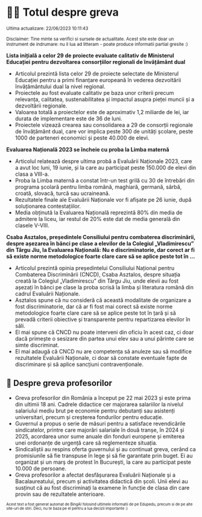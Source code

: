 # 👩‍🏫 Totul despre greva
<sub>Ultima actualizare: 22/06/2023 10:11:43</sub>

<sub>Disclaimer: Tine minte sa verifici si sursele de actualitate. Acest site este doar un instrument de indrumare: nu il lua ad litteram - poate produce informatii partial gresite :)</sub>

**Lista inițială a celor 29 de proiecte evaluate calitativ de Ministerul Educației pentru dezvoltarea consorțiilor regionali de învățământ dual**

- Articolul prezintă lista celor 29 de proiecte selectate de Ministerul Educației pentru a primi finanțare europeană în vederea dezvoltării învățământului dual la nivel regional.
- Proiectele au fost evaluate calitativ pe baza unor criterii precum relevanța, calitatea, sustenabilitatea și impactul asupra pieței muncii și a dezvoltării regionale.
- Valoarea totală a proiectelor este de aproximativ 1,2 miliarde de lei, iar durata de implementare este de 36 de luni.
- Proiectele vizează crearea sau consolidarea a 29 de consorții regionale de învățământ dual, care vor implica peste 300 de unități școlare, peste 1000 de parteneri economici și peste 40.000 de elevi.

**Evaluarea Națională 2023 se încheie cu proba la Limba maternă**

- Articolul relatează despre ultima probă a Evaluării Naționale 2023, care a avut loc luni, 19 iunie, și la care au participat peste 150.000 de elevi din clasa a VIII-a.
- Proba la Limba maternă a constat într-un test grilă cu 30 de întrebări din programa școlară pentru limba română, maghiară, germană, sârbă, croată, slovacă, turcă sau ucraineană.
- Rezultatele finale ale Evaluării Naționale vor fi afișate pe 26 iunie, după soluționarea contestațiilor.
- Media obținută la Evaluarea Națională reprezintă 80% din media de admitere la liceu, iar restul de 20% este dat de media generală din clasele V-VIII.

**Csaba Asztalos, președintele Consiliului pentru combaterea discriminării, despre așezarea în bănci pe clase a elevilor de la Colegiul „Vladimirescu” din Târgu Jiu, la Evaluarea Națională: Nu e discriminatorie, dar corect ar fi să existe norme metodologice foarte clare care să se aplice peste tot în ...**

- Articolul prezintă opinia președintelui Consiliului Național pentru Combaterea Discriminării (CNCD), Csaba Asztalos, despre situația creată la Colegiul „Vladimirescu” din Târgu Jiu, unde elevii au fost așezați în bănci pe clase la proba scrisă la limba și literatura română din cadrul Evaluării Naționale.
- Asztalos spune că nu consideră că această modalitate de organizare a fost discriminatorie, dar că ar fi fost mai corect să existe norme metodologice foarte clare care să se aplice peste tot în țară și să prevadă criterii obiective și transparente pentru repartizarea elevilor în săli.
- El mai spune că CNCD nu poate interveni din oficiu în acest caz, ci doar dacă primește o sesizare din partea unui elev sau a unui părinte care se simte discriminat.
- El mai adaugă că CNCD nu are competența să anuleze sau să modifice rezultatele Evaluării Naționale, ci doar să constate eventuale fapte de discriminare și să aplice sancțiuni contravenționale.

## 🏫 Despre greva profesorilor

- Greva profesorilor din România a început pe 22 mai 2023 și este prima din ultimii 18 ani. Cadrele didactice cer majorarea salariilor la nivelul salariului mediu brut pe economie pentru debutanți sau asistenți universitari, precum și creșterea fondurilor pentru educație.
- Guvernul a propus o serie de măsuri pentru a satisface revendicările sindicatelor, printre care majorări salariale în două tranșe, în 2024 și 2025, acordarea unor sume anuale din fonduri europene și emiterea unei ordonanțe de urgență care să reglementeze situația.
- Sindicaliștii au respins oferta guvernului și au continuat greva, cerând ca promisiunile să fie transpuse în lege și să fie garantate prin buget. Ei au organizat și un marș de protest în București, la care au participat peste 10.000 de persoane.
- Greva profesorilor a afectat desfășurarea Evaluării Naționale și a Bacalaureatului, precum și activitatea didactică din școli. Unii elevi au susținut că au fost discriminați la examene în funcție de clasa din care provin sau de rezultatele anterioare.


<sub><sub>Acest text a fost generat automat de BingAI folosind ultimele informatii de pe Edupedu, precum si de pe alte site-uri de stiri. Deci, nu te baza pe el pentru a lua decizii importante :)</sub></sub>